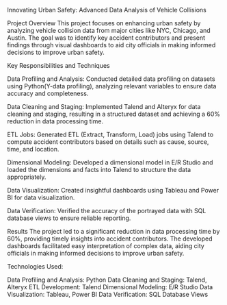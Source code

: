 Innovating Urban Safety: Advanced Data Analysis of Vehicle Collisions

Project Overview
This project focuses on enhancing urban safety by analyzing vehicle collision data from major cities like NYC, Chicago, and Austin. The goal was to identify key accident contributors and present findings through visual dashboards to aid city officials in making informed decisions to improve urban safety.

Key Responsibilities and Techniques

Data Profiling and Analysis:
Conducted detailed data profiling on datasets using Python(Y-data profiling), analyzing relevant variables to ensure data accuracy and completeness.

Data Cleaning and Staging:
Implemented Talend and Alteryx for data cleaning and staging, resulting in a structured dataset and achieving a 60% reduction in data processing time.

ETL Jobs:
Generated ETL (Extract, Transform, Load) jobs using Talend to compute accident contributors based on details such as cause, source, time, and location.

Dimensional Modeling:
Developed a dimensional model in E/R Studio and loaded the dimensions and facts into Talend to structure the data appropriately.

Data Visualization:
Created insightful dashboards using Tableau and Power BI for data visualization.

Data Verification:
Verified the accuracy of the portrayed data with SQL database views to ensure reliable reporting.

Results
The project led to a significant reduction in data processing time by 60%, providing timely insights into accident contributors. The developed dashboards facilitated easy interpretation of complex data, aiding city officials in making informed decisions to improve urban safety.

Technologies Used:

Data Profiling and Analysis: Python 
Data Cleaning and Staging: Talend, Alteryx 
ETL Development: Talend 
Dimensional Modeling: E/R Studio 
Data Visualization: Tableau, Power BI 
Data Verification: SQL Database Views
